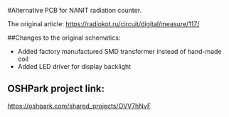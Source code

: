 #Alternative PCB for NANIT radiation counter.

The original article: https://radiokot.ru/circuit/digital/measure/117/

##Changes to the original schematics:

- Added factory manufactured SMD transformer instead of hand-made coil
- Added LED driver for display backlight

## OSHPark project link:

https://oshpark.com/shared_projects/OVV7hNvF

